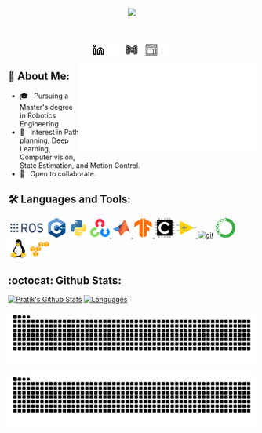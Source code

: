 <h1 align="center">

  <a href="https://git.io/typing-svg">
    <img src="https://readme-typing-svg.herokuapp.com/?lines=Hi+👋;I+am+Pratik+Bhujbal,;Roboticist&center=true&size=30">
  </a>

</h1>  
&nbsp;&nbsp;
<div align="center">
  
<a href='https://www.linkedin.com/in/pratikbhujbal#gh-light-mode-only'><img align='center' alt="linkedin" src="./assets/linkedin-light.svg" height='24px'/></a>
<a href='https://www.linkedin.com/in/pratikbhujbal#gh-dark-mode-only'><img align='center' alt="linkedin" src=".//assets/linkedin-dark.svg" height='24px'/></a>
&nbsp;&nbsp;
<a href="mailto:pbhujbal@umd.edu"><img align='center' alt="email" src="./assets/mail.png" height='24px'/></a>
&nbsp;&nbsp;
<a href='https://prat1kbhujbal.github.io/#gh-light-mode-only'><img align='center' alt="website" src="./assets/web-light.png" height='24px'/></a>
<a href='https://prat1kbhujbal.github.io/#gh-dark-mode-only'><img align='center' alt="website" src="./assets/web-dark.png" height='24px'/></a>
</div> 


<img align="right" alt="GIF" src="./assets/walle.gif" width="360px"/>

## 🧐 About Me:
- 🎓 &nbsp; Pursuing a Master's degree in Robotics Engineering.
- 🤖 &nbsp; Interest in Path planning, Deep Learning, Computer vision, State Estimation, and Motion Control. 
- 🤝 &nbsp; Open to collaborate.

## 🛠 Languages and Tools:
<p align="left"> 
<a href="https://www.ros.org/" target="_blank"> <img src="./assets/ros.png" alt="ROS" width="75" height="40"/></a>
<a href="https://cplusplus.com/" target="_blank"> <img src="https://raw.githubusercontent.com/devicons/devicon/master/icons/cplusplus/cplusplus-original.svg" alt="c++" width="40" height="40"/></a>
<a href="https://www.python.org" target="_blank"> <img src="https://raw.githubusercontent.com/devicons/devicon/master/icons/python/python-original.svg" alt="python" width="40" height="40"/></a>
 <a href="https://opencv.org//" target="_blank"> <img src="https://raw.githubusercontent.com/devicons/devicon/master/icons/opencv/opencv-original.svg" alt="OpenCV" width="40" height="40"/> </a>
<a href="https://www.mathworks.com/" target="_blank"> <img src="https://raw.githubusercontent.com/devicons/devicon/master/icons/matlab/matlab-original.svg" alt="Matlab" width="40" height="40"/> </a>
<a href="https://www.tensorflow.org/" target="_blank"> <img src="https://raw.githubusercontent.com/devicons/devicon/master/icons/tensorflow/tensorflow-original.svg" alt="pytorch" width="40" height="40"/> </a>
<a href="https://www.electronicshub.org/basics-of-embedded-c-program/" target="_blank"> <img src="https://raw.githubusercontent.com/devicons/devicon/master/icons/embeddedc/embeddedc-original.svg" alt="Embedded C" width="40" height="40"/></a>
<a href="https://www.ni.com/en-us/shop/labview.html" target="_blank"> <img src="https://raw.githubusercontent.com/devicons/devicon/master/icons/labview/labview-original.svg" alt="LabVIEW" width="40" height="40"/> </a>
<a href="https://git-scm.com/" target="_blank"> <img src="https://www.vectorlogo.zone/logos/git-scm/git-scm-icon.svg" alt="git" width="40" height="40"/></a> 
<a href="https://www.anaconda.com/" target="_blank"> <img src="https://raw.githubusercontent.com/devicons/devicon/master/icons/anaconda/anaconda-original.svg" alt="Anaconda" width="40" height="40"/></a>
<a href="https://www.linux.org/" target="_blank"> <img src="https://raw.githubusercontent.com/devicons/devicon/master/icons/linux/linux-original.svg" alt="linux" width="40" height="40"/></a>
<a href="https://aws.amazon.com/what-is-aws/?trk=fce796e8-4ceb-48e0-9767-89f7873fac3d&sc_channel=ps&s_kwcid=AL!4422!3!432339156147!e!!g!!amazon%20web%20services&ef_id=CjwKCAjwvNaYBhA3EiwACgndgtsTu-8NpKlzufyfsLgR2ReJWuBQh_CSyiWcJR1FhOCShqHbT1ELZxoCaDEQAvD_BwE:G:s&s_kwcid=AL!4422!3!432339156147!e!!g!!amazon%20web%20services" target="_blank"> <img src="https://raw.githubusercontent.com/devicons/devicon/master/icons/amazonwebservices/amazonwebservices-original.svg" alt="linux" width="40" height="40"/></a>
</p>

## :octocat: Github Stats:


<a href="#"><img alt="Pratik's Github Stats" src="https://github-readme-stats-sigma-five.vercel.app/api?username=prat1kbhujbal&show_icons=true&include_all_commits=true&count_private=true&theme=react&hide_border=true&bg_color=0D1117&title_color=5ce1e6&icon_color=5ce1e6" height="200"/></a>
 <a href="#"><img alt="Languages" src="https://github-readme-stats.vercel.app/api/top-langs/?username=prat1kbhujbal&langs_count=10&layout=compact&theme=react&hide_border=true&card_width=2&bg_color=0D1117&title_color=5ce1e6&icon_color=5ce1e6&hide=JavaScript" height="200"/></a>

  
<div align="center">
 
 ![Snake animation](https://github.com/prat1kbhujbal/prat1kbhujbal/blob/output/github-contribution-grid-snake-sissa.svg#gh-dark-mode-only)
  
 ![Snake animation](https://github.com/prat1kbhujbal/prat1kbhujbal/blob/output/github-contribution-grid-snake-white.svg#gh-light-mode-only)
  
</div> 

